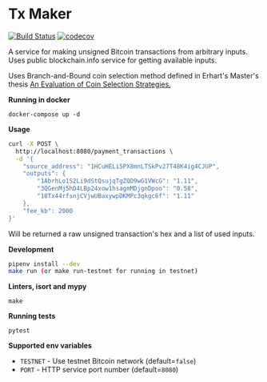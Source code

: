 # Tx Maker

[![Build Status](https://travis-ci.org/selevit/txmaker.svg?branch=master)](https://travis-ci.org/selevit/txmaker)
[![codecov](https://codecov.io/gh/selevit/txmaker/branch/master/graph/badge.svg)](https://codecov.io/gh/selevit/txmaker)

A service for making unsigned Bitcoin transactions from arbitrary inputs.
Uses public blockchain.info service for getting available inputs.

Uses Branch-and-Bound coin selection method defined in Erhart's Master's thesis [An Evaluation of Coin Selection Strategies.][1]

[1]: http://murch.one/wp-content/uploads/2016/11/erhardt2016coinselection.pdf

**Running in docker**

```
docker-compose up -d
```

**Usage**

```bash
curl -X POST \
  http://localhost:8080/payment_transactions \
  -d '{
	"source_address": "1HCuHELi5PX8mnLTSkPv27T48K4ig4CJUP",
	"outputs": {
		"1AbrhLo1S2Li9dStQsujqTgZQD9wG1VWcG": "1.11",
		"3QGenMj5hD4LBp24xow1hsagmMDjgnDpoo": "0.58",
		"18Tx44rfsnjCVjwUBaxywpDKMPc3qkgc6f": "1.11"
	},
	"fee_kb": 2000
}'
```

Will be returned a raw unsigned transaction's hex and a list of used inputs.


**Development**

```bash
pipenv install --dev
make run (or make run-testnet for running in testnet)
```

**Linters, isort and mypy**

```
make
```

**Running tests**

```
pytest
```

**Supported env variables**

- `TESTNET` - Use testnet Bitcoin network  (default=`false`)
- `PORT` - HTTP service port number (default=`8080`)

